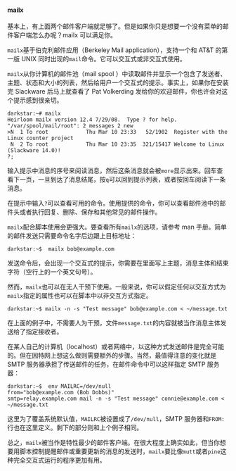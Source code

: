 #### mailx

基本上，有上面两个邮件客户端就足够了。但是如果你只是想要一个没有菜单的邮件客户端怎么办呢？mailx 可以满足你。

`mailx`基于伯克利邮件应用（Berkeley Mail application），支持一个和 AT&T 的第一版 UNIX 同时出现的`mail`命令。它可以交互式或非交互式使用。

`mailx`从你计算机的邮件池（mail spool ）中读取邮件并显示一个包含了发送者、主题、状态和大小的列表，然后给用户一个交互式的提示。事实上，如果你在安装完 Slackware 后马上就查看了 Pat Volkerding 发给你的欢迎邮件，你也许会对这个提示感到很亲切。

```
darkstar:~# mailx
Heirloom mailx version 12.4 7/29/08.  Type ? for help.
"/var/spool/mail/root": 2 messages 2 new
>N  1 To root            Thu Mar 10 23:33   52/1902  Register with the Linux counter project
 N  2 To root            Thu Mar 10 23:35  321/15417 Welcome to Linux (Slackware 14.0)!
?;
```

输入提示中消息的序号来阅读消息，然后这条消息就会被`more`显示出来。回车查看下一页，一旦到达了消息结尾，按`q`可以回到提示列表，或者按回车阅读下一条消息。

在提示中输入`?`可以查看可用的命令。使用提供的命令，你可以查看邮件池中的邮件头或者执行回复、删除、保存和其他常见的邮件操作。

`mailx`配合脚本使用会更强大。要查看所有`mailx`的选项，请参考 man 手册。简单的邮件发送只需要命令名字后边跟上目标地址：

```
darkstar:~$  mailx bob@example.com
```

发送命令后，会出现一个交互式的提示，你需要在里面写上主题，消息主体和结束字符（空行上的一个英文句号）。

然而，`mailx`也可以在无人干预下使用。一般来说，你可以假定任何以交互方式为`mailx`指定的属性也可以在脚本中以非交互方式指定。

```
darkstar:~$ mailx -n -s "Test message" bob@example.com < ~/message.txt
```

在上面的例子中，不需要人为干预，文件`message.txt`的内容就被当作消息主体发送给了指定接收者。

在某人自己的计算机（localhost）或者网络中，以这种方式发送邮件是完全可能的。但在因特网上想这么做则需要额外的步骤。当然，最值得注意的变化就是 SMTP 服务器承担了传送邮件的任务，在邮件命令中可以这样指定 SMTP 服务器：

```
darkstar:~$  env MAILRC=/dev/null
from="bob@example.com (Bob Dobbs)"
smtp=relay.example.com mail -n -s "Test message" connie@example.com < ~/message.txt
```

这里为了覆盖系统默认值，`MAILRC`被设置成了`/dev/null`，SMTP 服务器和`FROM:`行也在这里定义。剩下的部分则和上个例子相同。

总之，`mailx`被当作是特性最少的邮件客户端。在很大程度上确实如此，但当你想要用脚本控制提醒邮件或重要更新的消息的发送时，`mailx`要比像`mutt`或者`pine`这种完全交互式运行的程序更加有用。
